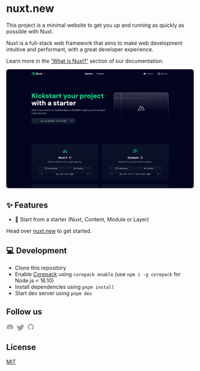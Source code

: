 # nuxt.new

This project is a minimal website to get you up and running as quickly as possible with Nuxt.

Nuxt is a full-stack web framework that aims to make web development intuitive and performant, with a great developer experience.

Learn more in the ['What is Nuxt?'](https://nuxt.com/docs/getting-started/introduction) section of our documentation.

[![Screenshot of nuxt.new](./.github/assets/screenshot.png)](https://nuxt.new)

## ✨ Features

- 🚀 Start from a starter (Nuxt, Content, Module or Layer)

Head over [nuxt.new](https://nuxt.new) to get started.

## 💻 Development

- Clone this repository
- Enable [Corepack](https://github.com/nodejs/corepack) using `corepack enable` (use `npm i -g corepack` for Node.js < 16.10)
- Install dependencies using `pnpm install`
- Start dev server using `pnpm dev`

## Follow us

<p valign="center">
  <a href="https://chat.nuxt.dev"><img width="20px" src="./.github/assets/discord.svg" alt="Discord"></a>&nbsp;&nbsp;<a href="https://twitter.nuxt.dev"><img width="20px" src="./.github/assets/twitter.svg" alt="Twitter"></a>&nbsp;&nbsp;<a href="https://github.nuxt.dev"><img width="20px" src="./.github/assets/github.svg" alt="GitHub"></a>
</p>

## License

[MIT](./LICENSE)
